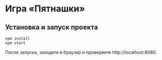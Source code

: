 # Игра «Пятнашки»

## Установка и запуск проекта

```
npm install
npm start
```

После запуска, заходите в браузер и проверяете http://localhost:8080.
